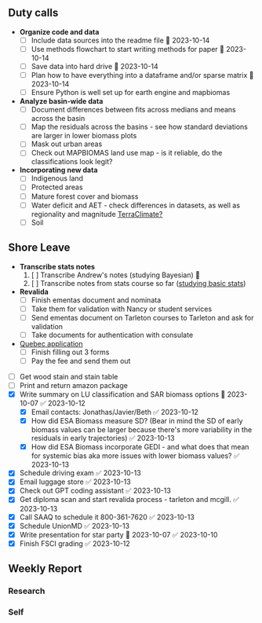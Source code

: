 ## Duty calls
- **Organize code and data**
	- [ ] Include data sources into the readme file 📅 2023-10-14 
	- [ ] Use methods flowchart to start writing methods for paper 📅 2023-10-14 
	- [ ] Save data into hard drive 📅 2023-10-14 
	- [ ] Plan how to have everything into a dataframe and/or sparse matrix 📅 2023-10-14 
	- [ ] Ensure Python is well set up for earth engine and mapbiomas
- **Analyze basin-wide data**
	- [ ] Document differences between fits across medians and means across the basin
	- [ ] Map the residuals across the basins - see how standard deviations are larger in lower biomass plots
	- [ ] Mask out urban areas
	- [ ] Check out MAPBIOMAS land use map - is it reliable, do the classifications look legit?
- **Incorporating new data**
	- [ ] Indigenous land
	- [ ] Protected areas
	- [ ] Mature forest cover and biomass
	- [ ] Water deficit and AET - check differences in datasets, as well as regionality and magnitude [TerraClimate?](https://developers.google.com/earth-engine/datasets/catalog/IDAHO_EPSCOR_TERRACLIMATE#bands)
	- [ ] Soil
## Shore Leave
- **Transcribe stats notes**
	1.  [ ] Transcribe Andrew's notes (studying Bayesian) 🔼 
	2.  [ ] Transcribe notes from stats course so far ([studying basic stats](https://bookdown.org/yshang/book/causation.html#experimental-studies))
- **Revalida**
	- [ ] Finish ementas document and nominata
	- [ ] Take them for validation with Nancy or student services
	- [ ] Send ementas document on Tarleton courses to Tarleton and ask for validation
	- [ ] Take documents for authentication with consulate
- [Quebec application](https://www.quebec.ca/en/immigration/sponsor-family-member/sponsoring-spouse-conjugal-partner/submitting-undertaking-application)
	- [ ] Finish filling out 3 forms
	- [ ] Pay the fee and send them out
- [ ] Get wood stain and stain table
- [ ] Print and return amazon package
- [x] Write summary on LU classification and SAR biomass options 📅 2023-10-07 ✅ 2023-10-12
	- [x] Email contacts: Jonathas/Javier/Beth ✅ 2023-10-12
	- [x] How did ESA Biomass measure SD? (Bear in mind the SD of early biomass values can be larger because there's more variability in the residuals in early trajectories) ✅ 2023-10-13
	- [x] How did ESA Biomass incorporate GEDI - and what does that mean for systemic bias aka more issues with lower biomass values? ✅ 2023-10-13
- [x] Schedule driving exam ✅ 2023-10-13
- [x] Email luggage store ✅ 2023-10-13
- [x] Check out GPT coding assistant ✅ 2023-10-13
- [x] Get diploma scan and start revalida process - tarleton and mcgill. ✅ 2023-10-13
- [x] Call SAAQ to schedule it 800-361-7620 ✅ 2023-10-13
- [x] Schedule UnionMD ✅ 2023-10-13
- [x] Write presentation for star party 📅 2023-10-07 ✅ 2023-10-10
- [x] Finish FSCI grading ✅ 2023-10-12
## Weekly Report
### Research

### Self

